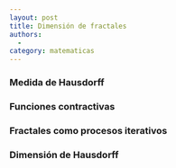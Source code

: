 ```yaml
---
layout: post
title: Dimensión de fractales
authors:
  - 
category: matematicas
---
```


### Medida de Hausdorff

### Funciones contractivas

### Fractales como procesos iterativos

### Dimensión de Hausdorff
